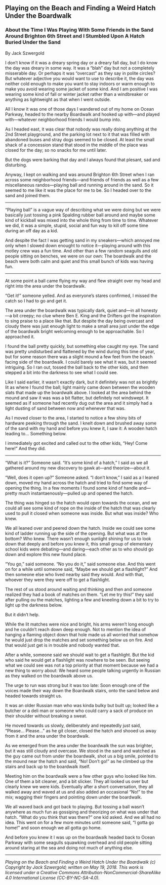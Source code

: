 ## Playing on the Beach and Finding a Weird Hatch Under the Boardwalk
### About the Time I Was Playing With Some Friends in the Sand Around Brighton 6th Street and I Stumbled Upon A Hatch Buried Under the Sand

By Jack Szwergold

I don’t know if it was a dreary spring day or a dreary fall day, but I do know the day was dreary in some way. It was a “blah” day but not a completely misserable day. Or perhaps it was “overcast” as they say in polite circles? But whatever adjective you would want to use to describe it, the day was neither cold enough to make you want to stay indoors or warm enough to make you avoid wearing some jacket of some kind. And I am positive I was wearing some kind of fall or winter jacket rather than a windbreaker or anything as lightweight as that when I went outside.

All I know it was one of those days I wandered out of my home on Ocean Parkway, headed to the nearby Boardwalk and hooked up with—and played with—whatever neighborhood friends I would bump into.

As I headed east, it was clear that nobody was really doing anything at the 2nd Street playground, and the parking lot next to it that was filled with abandoned buses and stray dogs seemed to be closed. At least the small shack of a concession stand that stood in the middle of the place was closed for the day; so no snacks for me until later.

But the dogs were barking that day and I always found that plesant, sad and disturbing.

Anyway, I kept on walking and was around Brighton 6th Street when I ran across some neighborhood friends—and friends of friends as well as a few miscellaneous randos—playing ball and running around in the sand. So it seemed to me like it was the place for me to be. So I headed over to the sand and joined them.

***

“Playing ball” is a vague way of describing what we were doing but we were basically just tossing a pink Spalding rubber ball around and maybe some kind of kickball was mixed into the whole thing from time to time. Whatever we did, it was a simple, stupid, social and fun way to kill off some time during an off day as a kid.

And despite the fact I was getting sand in my sneakers—which annoyed me only when I slowed down enought to notice it—playing around with this motley crew was a fun time. And other than a few random seagulls and old people sitting on benches, we were on our own: The boardwalk and the beach were both calm and quiet and this small bunch of kids was having fun. 

***

At some point a ball came flying my way and flew straight over my head and right into the area under the boardwalk.

“Get it!” someone yelled. And as everyone’s stares confirmed, I missed the catch so I had to go and get it.

The area under the boardwalk was typically dark, quiet and—in all honesty—a bit creepy; no clue where Ben E. King and the Drifters got the inspiration to sing praise to a place like that. But despite the day being overcast and cloudy there was just enough light to make a small area just under the edge of the boardwalk bright welcoming enough to be approachable. So I approached it.

I found the ball pretty quickly, but something else caught my eye. The sand was pretty undisturbed and flattened by the wind during this time of year, but for some reason there was a slight mound a few feet from the beach facing side of the boardwalk. I could barely see what it was, but it seemed intriguing. So I ran out, tossed the ball back to the other kids, and then stepped a bit into the darkness to see what I could see.

Like I said earlier, it wasn’t exactly dark, but it definitely was not as brightly lit as where I found the ball; light mainly came down between the wooden slats that made up the boardwalk above. I looked at the area behind the mound and saw it was was a bit flatter, but definitely not windswept. It seemed as if someone had recently dug out the area and it simply had a light dusting of sand between now and whenever that was.

As I moved closer to the area, I started to notice a few shiny bits of hardware peeking through the sand. I knelt down and brushed away some of the sand with my hand and before you knew it, I saw it: A wooden hatch leading to… Something below.

I immediately got excited and called out to the other kids, “Hey! Come here!” And they did.

***

“What is it?” Someone said. “It’s some kind of a hatch,” I said as we all gathered around my new discovery to gawk at—and theorize—about it.

“Well, does it open up?” Someone asked. “I don’t know,” I said as a I leaned down, moved my hand across the hatch and tried to find some way of opening the thing. In a few moments I found some kind of handle and—pretty much instantaenously—pulled up and opened the hatch.

The thing was hinged so the hatch would open towards the ocean, and we could all see some kind of rope on the inside of the hatch that was clearly used to pull it closed when someone was inside. But what was inside? Who knew.

We all leaned over and peered down the hatch. Inside we could see some kind of ladder running up the side of the opening. But what was at the bottom? Who knew. There wasn’t enough sunlight shining for us to look down that deeply and before you knew it, this small group of elementary school kids were debating—and daring—each other as to who should go down and explore this new found place.

“You go,” said someone. “No you do it,” said someone else. And this went on for a while until someone said, “Maybe we should get a flashlight?” And then someone else who lived nearby said they would. And with that, whoever they were they were off to get a flashlight.

The rest of us stood around waiting and thinking and then and someone realized they had a book of matches on them. “Let me try this!” they said after pulling ou the matches, lighting a few and kneeling down a bit to try to light up the darkness below.

But it didn’t help.

While the lit matches were nice and bright, his arms weren’t long enough and he couldn’t reach down deep enough. Not to mention the idea of hanging a flaming object down that hole made us all worried that somehow he would just drop the matches and set something below us on fire. And that would just get is in trouble and nobody wanted that.

After a while, someone said we should wait to get a flashlight. But the kid who said he would get a flashlight was nowhere to be seen. But seeing what we could see was not a top priority at that moment because we had a new thing to worry about: We heard some people talking urgently in Russian as they walked on the boardwalk above us.

The urge to run was strong but it was too late: Soon enough one of the voices made their way down the Boardwalk stairs, onto the sand below and headed towards straight us.

It was an older Russian man who was kinda bulky but built up; looked like a butcher or a deli man or someone who could carry a sack of produce on their shoulder without breaking a sweat.

He moved towards us slowly, deliberately and repeatedly just said, “Please… Please…” as he git closer, closed the hatch and shooed us away from it and the area under the boardwalk.

As we emerged from the area under the boardwalk the sun was brighter, but it was still cloudy and overcase. We stood in the sand and watched as the guy came out from under the boardwalk, shot us a big smile, pointed to the mound near the hatch and said, “No! Don’t go!” as he climbed up the stairs and back up to the boardwalk itself.

Meeting him on the boardwalk were a few other guys who looked like him. One of them a bit cleaner, and a bit slicker. They all looked us over but clearly knew we were kids. Eventually after a short conversation, they all walked away and waved at us and also added an occasional “No!” to the mix; wagging their fingers and pointing down under the boardwalk.

We all waved back and got back to playing. But tossing a ball wasn’t anywhere as much fun as gossiping and theorizing on what was under that hatch. “What do you think that was there?” one kid asked. And we all had no idea. This went on for a few more minutes until someone said, “I gotta go home!” and soon enough we all gotta go home.

And before you knew it I was up on the boardwalk headed back to Ocean Parkway with some seagulls squawking overhead and old people sitting around staring at the sea and doing not much of anything else.

***

*Playing on the Beach and Finding a Weird Hatch Under the Boardwalk (c) Copyright by Jack Szwergold; written on May 19, 2018. This work is licensed under a Creative Commons Attribution-NonCommercial-ShareAlike 4.0 International License (CC-BY-NC-SA-4.0).*
